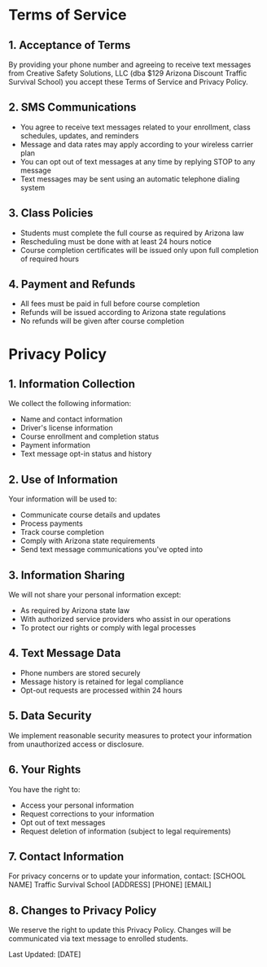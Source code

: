 # Terms of Service

## 1. Acceptance of Terms
By providing your phone number and agreeing to receive text messages from Creative Safety Solutions, LLC (dba $129 Arizona Discount Traffic Survival School) you accept these Terms of Service and Privacy Policy.

## 2. SMS Communications
- You agree to receive text messages related to your enrollment, class schedules, updates, and reminders
- Message and data rates may apply according to your wireless carrier plan
- You can opt out of text messages at any time by replying STOP to any message
- Text messages may be sent using an automatic telephone dialing system

## 3. Class Policies
- Students must complete the full course as required by Arizona law
- Rescheduling must be done with at least 24 hours notice
- Course completion certificates will be issued only upon full completion of required hours

## 4. Payment and Refunds
- All fees must be paid in full before course completion
- Refunds will be issued according to Arizona state regulations
- No refunds will be given after course completion

# Privacy Policy

## 1. Information Collection
We collect the following information:
- Name and contact information
- Driver's license information
- Course enrollment and completion status
- Payment information
- Text message opt-in status and history

## 2. Use of Information
Your information will be used to:
- Communicate course details and updates
- Process payments
- Track course completion
- Comply with Arizona state requirements
- Send text message communications you've opted into

## 3. Information Sharing
We will not share your personal information except:
- As required by Arizona state law
- With authorized service providers who assist in our operations
- To protect our rights or comply with legal processes

## 4. Text Message Data
- Phone numbers are stored securely
- Message history is retained for legal compliance
- Opt-out requests are processed within 24 hours

## 5. Data Security
We implement reasonable security measures to protect your information from unauthorized access or disclosure.

## 6. Your Rights
You have the right to:
- Access your personal information
- Request corrections to your information
- Opt out of text messages
- Request deletion of information (subject to legal requirements)

## 7. Contact Information
For privacy concerns or to update your information, contact:
[SCHOOL NAME] Traffic Survival School
[ADDRESS]
[PHONE]
[EMAIL]

## 8. Changes to Privacy Policy
We reserve the right to update this Privacy Policy. Changes will be communicated via text message to enrolled students.

Last Updated: [DATE]
